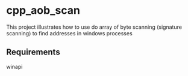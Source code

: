 
# cpp_aob_scan

This project illustrates how to use do array of byte scanning (signature scanning) to find addresses in windows processes

## Requirements
winapi

